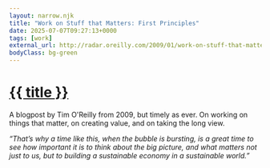 ```yaml
---
layout: narrow.njk
title: "Work on Stuff that Matters: First Principles"
date: 2025-07-07T09:27:13+0000
tags: [work]
external_url: http://radar.oreilly.com/2009/01/work-on-stuff-that-matters-fir.html?ref=daniel.pizza
bodyClass: bg-green
---
```


<h1><a href="{{ external_url }}">{{ title }}</a></h1>

A blogpost by Tim O'Reilly from 2009, but timely as ever. On working on things that matter, on creating value, and on taking the long view.

_“That’s why a time like this, when the bubble is bursting, is a great time to see how important it is to think about the big picture, and what matters not just to us, but to building a sustainable economy in a sustainable world.”_ 